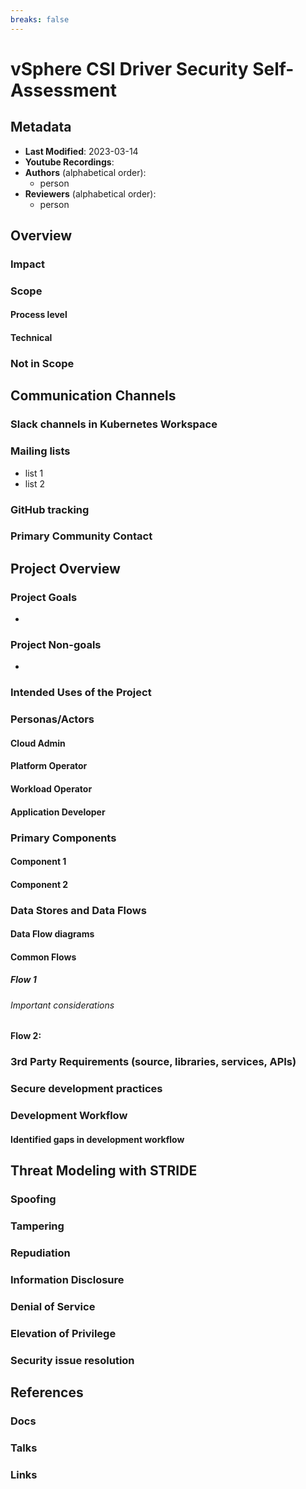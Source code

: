 ```yaml
---
breaks: false
---
```

<!-- markdownlint-configure-file { "MD013": { "line_length": 120 } } -->
<!-- markdownlint-disable-file MD034 -->

# vSphere CSI Driver Security Self-Assessment

## Metadata

* **Last Modified**: 2023-03-14
* **Youtube
  Recordings**: 
* **Authors** (alphabetical order):
  * person
* **Reviewers** (alphabetical order):
  * person

## Overview



### Impact



### Scope

#### Process level



#### Technical



### Not in Scope


## Communication Channels

### Slack channels in Kubernetes Workspace



### Mailing lists

* list 1
* list 2

### GitHub tracking



### Primary Community Contact


## Project Overview


### Project Goals

* 

### Project Non-goals

*

### Intended Uses of the Project


### Personas/Actors

#### Cloud Admin


#### Platform Operator



#### Workload Operator



#### Application Developer



### Primary Components


#### Component 1

#### Component 2

### Data Stores and Data Flows

#### Data Flow diagrams


#### Common Flows

##### Flow 1

###### Important considerations 


#### Flow 2:




### 3rd Party Requirements (source, libraries, services, APIs)


### Secure development practices



### Development Workflow


#### Identified gaps in development workflow

## Threat Modeling with STRIDE

### Spoofing



### Tampering



### Repudiation


### Information Disclosure


### Denial of Service



### Elevation of Privilege



### Security issue resolution

## References

### Docs


### Talks

### Links

